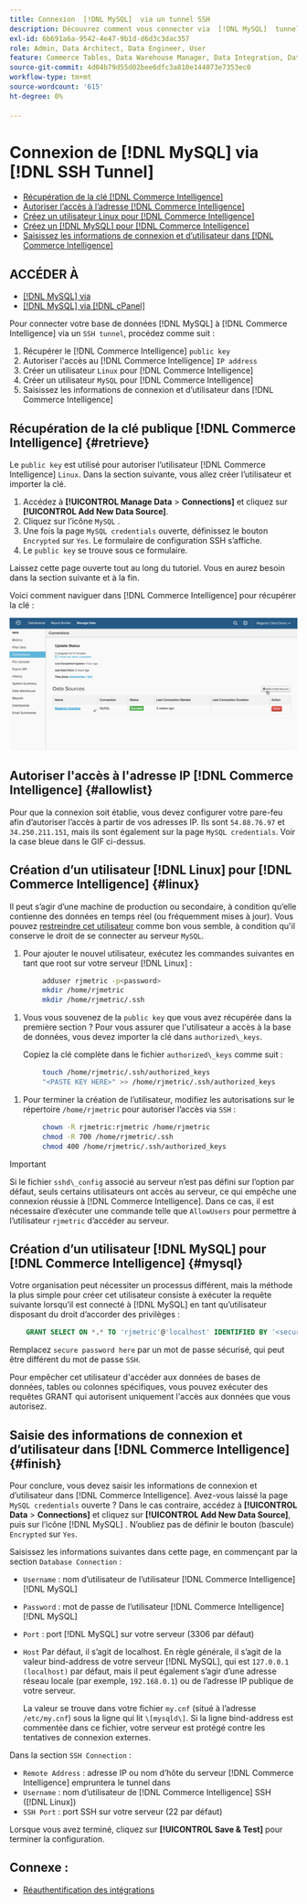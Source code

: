 ```yaml
---
title: Connexion  [!DNL MySQL]  via un tunnel SSH
description: Découvrez comment vous connecter via  [!DNL MySQL]  tunnel SSH.
exl-id: 6b691a6a-9542-4e47-9b1d-d6d3c3dac357
role: Admin, Data Architect, Data Engineer, User
feature: Commerce Tables, Data Warehouse Manager, Data Integration, Data Import/Export, SQL Report Builder
source-git-commit: 4d04b79d55d02bee6dfc3a810e144073e7353ec0
workflow-type: tm+mt
source-wordcount: '615'
ht-degree: 0%

---
```


# Connexion de [!DNL MySQL] via [!DNL SSH Tunnel]

* [Récupération de la clé  [!DNL Commerce Intelligence] ](#retrieve)
* [Autoriser l’accès à l’adresse  [!DNL Commerce Intelligence] ](#allowlist)
* [Créez un utilisateur Linux pour  [!DNL Commerce Intelligence]](#linux)
* [Créez un  [!DNL MySQL]  pour  [!DNL Commerce Intelligence]](#mysql)
* [Saisissez les informations de connexion et d’utilisateur dans  [!DNL Commerce Intelligence]](#finish)

## ACCÉDER À

* [[!DNL MySQL] via ](../integrations/mysql-via-a-direct-connection.md)
* [[!DNL MySQL] via  [!DNL cPanel]](../integrations/mysql-via-cpanel.md)

Pour connecter votre base de données [!DNL MySQL] à [!DNL Commerce Intelligence] via un `SSH tunnel`, procédez comme suit :

1. Récupérer le [!DNL Commerce Intelligence] `public key`
1. Autoriser l&#39;accès au [!DNL Commerce Intelligence] `IP address`
1. Créer un utilisateur `Linux` pour [!DNL Commerce Intelligence]
1. Créer un utilisateur `MySQL` pour [!DNL Commerce Intelligence]
1. Saisissez les informations de connexion et d’utilisateur dans [!DNL Commerce Intelligence]


## Récupération de la clé publique [!DNL Commerce Intelligence] {#retrieve}

Le `public key` est utilisé pour autoriser l’utilisateur [!DNL Commerce Intelligence] `Linux`. Dans la section suivante, vous allez créer l’utilisateur et importer la clé.

1. Accédez à **[!UICONTROL Manage Data** > **Connections]** et cliquez sur **[!UICONTROL Add New Data Source]**.
1. Cliquez sur l’icône `MySQL` .
1. Une fois la page `MySQL credentials` ouverte, définissez le bouton `Encrypted` sur `Yes`. Le formulaire de configuration SSH s’affiche.
1. Le `public key` se trouve sous ce formulaire.

Laissez cette page ouverte tout au long du tutoriel. Vous en aurez besoin dans la section suivante et à la fin.

Voici comment naviguer dans [!DNL Commerce Intelligence] pour récupérer la clé :

![Démonstration animée de la connexion MySQL via le tunnel SSH](../../../assets/MySQL_SSH.gif)<!--{: width="770"}-->

## Autoriser l&#39;accès à l&#39;adresse IP [!DNL Commerce Intelligence] {#allowlist}

Pour que la connexion soit établie, vous devez configurer votre pare-feu afin d’autoriser l’accès à partir de vos adresses IP. Ils sont `54.88.76.97` et `34.250.211.151`, mais ils sont également sur la page `MySQL credentials`. Voir la case bleue dans le GIF ci-dessus.

## Création d’un utilisateur [!DNL Linux] pour [!DNL Commerce Intelligence] {#linux}

Il peut s’agir d’une machine de production ou secondaire, à condition qu’elle contienne des données en temps réel (ou fréquemment mises à jour). Vous pouvez [restreindre cet utilisateur](../../../administrator/account-management/restrict-db-access.md) comme bon vous semble, à condition qu&#39;il conserve le droit de se connecter au serveur `MySQL`.

1. Pour ajouter le nouvel utilisateur, exécutez les commandes suivantes en tant que root sur votre serveur [!DNL Linux] :

```bash
        adduser rjmetric -p<password>
        mkdir /home/rjmetric
        mkdir /home/rjmetric/.ssh
```

1. Vous vous souvenez de la `public key` que vous avez récupérée dans la première section ? Pour vous assurer que l&#39;utilisateur a accès à la base de données, vous devez importer la clé dans `authorized\_keys`.

   Copiez la clé complète dans le fichier `authorized\_keys` comme suit :

```bash
        touch /home/rjmetric/.ssh/authorized_keys
        "<PASTE KEY HERE>" >> /home/rjmetric/.ssh/authorized_keys
```

1. Pour terminer la création de l’utilisateur, modifiez les autorisations sur le répertoire `/home/rjmetric` pour autoriser l’accès via `SSH` :

```bash
        chown -R rjmetric:rjmetric /home/rjmetric
        chmod -R 700 /home/rjmetric/.ssh
        chmod 400 /home/rjmetric/.ssh/authorized_keys
```

>[!IMPORTANT]
>
>Si le fichier `sshd\_config` associé au serveur n’est pas défini sur l’option par défaut, seuls certains utilisateurs ont accès au serveur, ce qui empêche une connexion réussie à [!DNL Commerce Intelligence]. Dans ce cas, il est nécessaire d’exécuter une commande telle que `AllowUsers` pour permettre à l’utilisateur `rjmetric` d’accéder au serveur.

## Création d’un utilisateur [!DNL MySQL] pour [!DNL Commerce Intelligence] {#mysql}

Votre organisation peut nécessiter un processus différent, mais la méthode la plus simple pour créer cet utilisateur consiste à exécuter la requête suivante lorsqu’il est connecté à [!DNL MySQL] en tant qu’utilisateur disposant du droit d’accorder des privilèges :

```sql
    GRANT SELECT ON *.* TO 'rjmetric'@'localhost' IDENTIFIED BY '<secure password here>';
```

Remplacez `secure password here` par un mot de passe sécurisé, qui peut être différent du mot de passe `SSH`.

Pour empêcher cet utilisateur d&#39;accéder aux données de bases de données, tables ou colonnes spécifiques, vous pouvez exécuter des requêtes GRANT qui autorisent uniquement l&#39;accès aux données que vous autorisez.

## Saisie des informations de connexion et d’utilisateur dans [!DNL Commerce Intelligence] {#finish}

Pour conclure, vous devez saisir les informations de connexion et d’utilisateur dans [!DNL Commerce Intelligence]. Avez-vous laissé la page `MySQL credentials` ouverte ? Dans le cas contraire, accédez à **[!UICONTROL Data** > **Connections]** et cliquez sur **[!UICONTROL Add New Data Source]**, puis sur l’icône [!DNL MySQL] . N’oubliez pas de définir le bouton (bascule) `Encrypted` sur `Yes`.

Saisissez les informations suivantes dans cette page, en commençant par la section `Database Connection` :

* `Username` : nom d’utilisateur de l’utilisateur [!DNL Commerce Intelligence] [!DNL MySQL]
* `Password` : mot de passe de l’utilisateur [!DNL Commerce Intelligence] [!DNL MySQL]
* `Port` : port [!DNL MySQL] sur votre serveur (3306 par défaut)
* `Host` Par défaut, il s’agit de localhost. En règle générale, il s’agit de la valeur bind-address de votre serveur [!DNL MySQL], qui est `127.0.0.1 (localhost)` par défaut, mais il peut également s’agir d’une adresse réseau locale (par exemple, `192.168.0.1`) ou de l’adresse IP publique de votre serveur.

  La valeur se trouve dans votre fichier `my.cnf` (situé à l’adresse `/etc/my.cnf`) sous la ligne qui lit `\[mysqld\]`. Si la ligne bind-address est commentée dans ce fichier, votre serveur est protégé contre les tentatives de connexion externes.

Dans la section `SSH Connection` :

* `Remote Address` : adresse IP ou nom d’hôte du serveur [!DNL Commerce Intelligence] empruntera le tunnel dans
* `Username` : nom d’utilisateur de [!DNL Commerce Intelligence] SSH ([!DNL Linux])
* `SSH Port` : port SSH sur votre serveur (22 par défaut)

Lorsque vous avez terminé, cliquez sur **[!UICONTROL Save & Test]** pour terminer la configuration.

## Connexe :

* [Réauthentification des intégrations](https://experienceleague.adobe.com/docs/commerce-knowledge-base/kb/how-to/mbi-reauthenticating-integrations.html)
